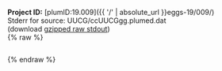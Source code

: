**Project ID:** [plumID:19.009]({{ '/' | absolute_url }}eggs-19/009/)  
Stderr for source:  UUCG/ccUUCGgg.plumed.dat   
(download [gzipped raw stdout](ccUUCGgg.plumed.dat.plumed_master.stdout.txt.gz))  
{% raw %}
<pre>
</pre>
{% endraw %}
